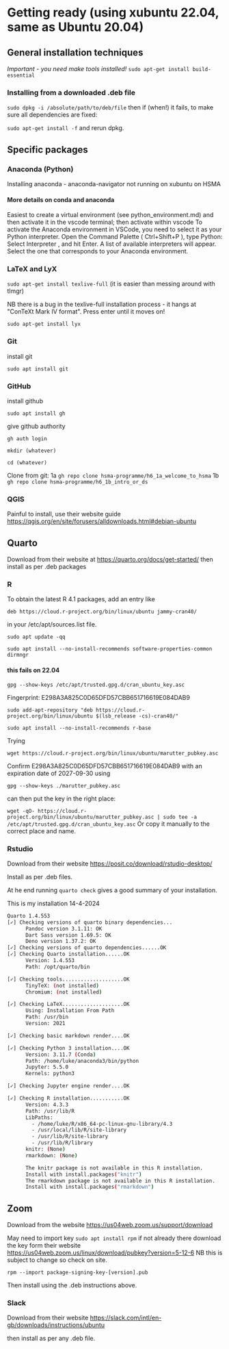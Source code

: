 # Getting ready (using xubuntu 22.04, same as Ubuntu 20.04)

## General installation techniques

 _Important - you need make tools installed!_
`sudo apt-get install build-essential`

### Installing from a downloaded .deb file

`sudo dpkg -i /absolute/path/to/deb/file`
then if (when!) it fails, to make sure all dependencies are fixed:

`sudo apt-get install -f` and rerun dpkg.

## Specific packages

### Anaconda (Python)

Installing anaconda - anaconda-navigator not running on xubuntu on HSMA

#### More details on conda and anaconda

Easiest to create a virtual environment (see python_environment.md) and then activate it in the vscode terminal; then activate within vscode
To activate the Anaconda environment in VSCode, you need to select it as your Python interpreter. Open the Command Palette ( Ctrl+Shift+P ), type Python: Select Interpreter , and hit Enter. A list of available interpreters will appear. Select the one that corresponds to your Anaconda environment.

### LaTeX and LyX
`sudo apt-get install texlive-full` (it is easier than messing around with tlmgr)

NB there is a bug in the texlive-full installation process - it hangs at  "ConTeXt Mark IV format". Press enter until it moves on!

`sudo apt-get install lyx`

### Git

install git

`sudo apt install git`

### GitHub

install github

`sudo apt install gh`

give github authority

`gh auth login`

`mkdir (whatever)`

`cd (whatever)`

Clone from git:
1a
`gh repo clone hsma-programme/h6_1a_welcome_to_hsma`
1b
`gh repo clone hsma-programme/h6_1b_intro_or_ds`


### QGIS

Painful to install, use their website guide
<https://qgis.org/en/site/forusers/alldownloads.html#debian-ubuntu>

## Quarto

Download from their website at <https://quarto.org/docs/get-started/> then install as per .deb packages

### R

To obtain the latest R 4.1 packages, add an entry like

`deb https://cloud.r-project.org/bin/linux/ubuntu jammy-cran40/`

in your /etc/apt/sources.list file.

`sudo apt update -qq`

`sudo apt install --no-install-recommends software-properties-common dirmngr`

#### this fails on 22.04

`gpg --show-keys /etc/apt/trusted.gpg.d/cran_ubuntu_key.asc`

Fingerprint: E298A3A825C0D65DFD57CBB651716619E084DAB9

`sudo add-apt-repository "deb https://cloud.r-project.org/bin/linux/ubuntu $(lsb_release -cs)-cran40/"`

`sudo apt install --no-install-recommends r-base`

Trying

`wget https://cloud.r-project.org/bin/linux/ubuntu/marutter_pubkey.asc`

Confirm E298A3A825C0D65DFD57CBB651716619E084DAB9 with an expiration date of 2027-09-30 using

`gpg --show-keys ./marutter_pubkey.asc`

can then put the key in the right place:

`wget -qO- https://cloud.r-project.org/bin/linux/ubuntu/marutter_pubkey.asc | sudo tee -a /etc/apt/trusted.gpg.d/cran_ubuntu_key.asc`
Or copy it manually to the correct place and name.

### Rstudio

Download from their website <https://posit.co/download/rstudio-desktop/>

Install as per .deb files.

At he end running `quarto check` gives a good summary of your installation.

This is my installation 14-4-2024

```bash
Quarto 1.4.553
[✓] Checking versions of quarto binary dependencies...
      Pandoc version 3.1.11: OK
      Dart Sass version 1.69.5: OK
      Deno version 1.37.2: OK
[✓] Checking versions of quarto dependencies......OK
[✓] Checking Quarto installation......OK
      Version: 1.4.553
      Path: /opt/quarto/bin

[✓] Checking tools....................OK
      TinyTeX: (not installed)
      Chromium: (not installed)

[✓] Checking LaTeX....................OK
      Using: Installation From Path
      Path: /usr/bin
      Version: 2021

[✓] Checking basic markdown render....OK

[✓] Checking Python 3 installation....OK
      Version: 3.11.7 (Conda)
      Path: /home/luke/anaconda3/bin/python
      Jupyter: 5.5.0
      Kernels: python3

[✓] Checking Jupyter engine render....OK

[✓] Checking R installation...........OK
      Version: 4.3.3
      Path: /usr/lib/R
      LibPaths:
        - /home/luke/R/x86_64-pc-linux-gnu-library/4.3
        - /usr/local/lib/R/site-library
        - /usr/lib/R/site-library
        - /usr/lib/R/library
      knitr: (None)
      rmarkdown: (None)

      The knitr package is not available in this R installation.
      Install with install.packages("knitr")
      The rmarkdown package is not available in this R installation.
      Install with install.packages("rmarkdown")
```

## Zoom

Download from the website <https://us04web.zoom.us/support/download>

May need to import key
`sudo apt install rpm` if not already there
download the key form their website
<https://us04web.zoom.us/linux/download/pubkey?version=5-12-6> NB this is subject to change so check on site.

`rpm --import package-signing-key-[version].pub`

Then install using the .deb instructions above.

### Slack

Download from their website <https://slack.com/intl/en-gb/downloads/instructions/ubuntu>

then install as per any .deb file. 